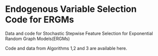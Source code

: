 # Endogenous Variable Selection Code for ERGMs 
Data and code for Stochastic Stepwise Feature Selection for Exponential Random Graph Models(ERGMs)

Code and data from Algorithms 1,2 and 3 are available here.
